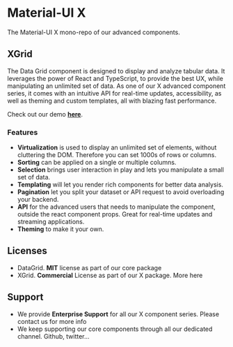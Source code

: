 # Material-UI X

The Material-UI X mono-repo of our advanced components.

## XGrid

The Data Grid component is designed to display and analyze tabular data. It leverages the power of React and TypeScript, to provide the best UX, while manipulating an unlimited set of data.
As one of our X advanced component series, it comes with an intuitive API for real-time updates, accessibility, as well as theming and custom templates, all with blazing fast performance.

Check out our demo **[here](https://muix-preview.netlify.app/#/grid)**.

### Features

- **Virtualization** is used to display an unlimited set of elements, without cluttering the DOM. Therefore you can set 1000s of rows or columns.
- **Sorting** can be applied on a single or multiple columns.
- **Selection** brings user interaction in play and lets you manipulate a small set of data.
- **Templating** will let you render rich components for better data analysis.
- **Pagination** let you split your dataset or API request to avoid overloading your backend.
- **API** for the advanced users that needs to manipulate the component, outside the react component props. Great for real-time updates and streaming applications.
- **Theming** to make it your own.

## Licenses

- DataGrid. **MIT** license as part of our core package
- XGrid. **Commercial** License as part of our X package. More here

## Support

- We provide **Enterprise Support** for all our X component series. Please contact us for more info
- We keep supporting our core components through all our dedicated channel. Github, twitter...
